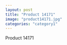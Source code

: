 ```yaml
---
layout: post
title: "Product 14171"
image: "product14171.jpg"
categories: "category1"
---
```

Product 14171
